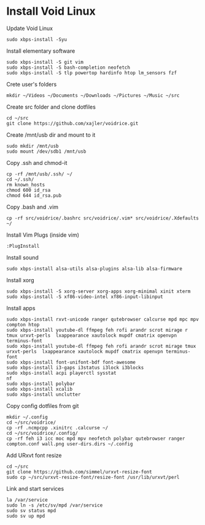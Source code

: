 # Install Void Linux

Update Void Linux

    sudo xbps-install -Syu

Install elementary software

    sudo xbps-install -S git vim
    sudo xbps-install -S bash-completion neofetch
    sudo xbps-install -S tlp powertop hardinfo htop lm_sensors fzf


Crete user's folders

    mkdir ~/Videos ~/Documents ~/Downloads ~/Pictures ~/Music ~/src

Create src folder and clone dotfiles

    cd ~/src
    git clone https://github.com/xajler/voidrice.git


Create /mnt/usb dir and mount to it

    sudo mkdir /mnt/usb
    sudo mount /dev/sdb1 /mnt/usb

Copy .ssh and chmod-it

    cp -rf /mnt/usb/.ssh/ ~/
    cd ~/.ssh/
    rm known_hosts 
    chmod 600 id_rsa
    chmod 644 id_rsa.pub

Copy .bash and .vim

    cp -rf src/voidrice/.bashrc src/voidrice/.vim* src/voidrice/.Xdefaults ~/

Install Vim Plugs (inside vim)

    :PlugInstall

Install sound

    sudo xbps-install alsa-utils alsa-plugins alsa-lib alsa-firmware 

Install xorg 

    sudo xbps-install -S xorg-server xorg-apps xorg-minimal xinit xterm
    sudo xbps-install -S xf86-video-intel xf86-input-libinput

Install apps
 
    sudo xbps-install rxvt-unicode ranger qutebrowser calcurse mpd mpc mpv compton htop
    sudo xbps-install youtube-dl ffmpeg feh rofi arandr scrot mirage r tmux urxvt-perls  lxappearance xautolock mupdf cmatrix openvpn terminus-font 
    sudo xbps-install youtube-dl ffmpeg feh rofi arandr scrot mirage tmux urxvt-perls  lxappearance xautolock mupdf cmatrix openvpn terminus-font 
    sudo xbps-install font-unifont-bdf font-awesome
    sudo xbps-install i3-gaps i3status i3lock i3blocks 
    sudo xbps-install acpi playerctl sysstat 
    nf
    sudo xbps-install polybar
    sudo xbps-install xcalib
    sudo xbps-install unclutter

Copy config dotfiles from git

    mkdir ~/.config
    cd ~/src/voidrice/
    cp -rf .ncmpcpp .xinitrc .calcurse ~/
    cd ~/src/voidrice/.config/
    cp -rf feh i3 icc moc mpd mpv neofetch polybar qutebrowser ranger compton.conf wall.png user-dirs.dirs ~/.config

Add URxvt font resize

    cd ~/src
    git clone https://github.com/simmel/urxvt-resize-font
    sudo cp ~/src/urxvt-resize-font/resize-font /usr/lib/urxvt/perl
    
Link and start services

    la /var/service
    sudo ln -s /etc/sv/mpd /var/service
    sudo sv status mpd
    sudo sv up mpd

